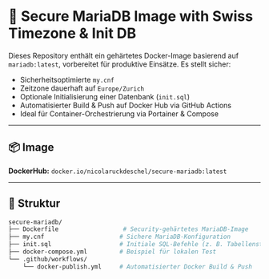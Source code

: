 # 🔐 Secure MariaDB Image with Swiss Timezone & Init DB

Dieses Repository enthält ein gehärtetes Docker-Image basierend auf `mariadb:latest`, vorbereitet für produktive Einsätze. Es stellt sicher:

- Sicherheitsoptimierte `my.cnf`
- Zeitzone dauerhaft auf `Europe/Zurich`
- Optionale Initialisierung einer Datenbank (`init.sql`)
- Automatisierter Build & Push auf Docker Hub via GitHub Actions
- Ideal für Container-Orchestrierung via Portainer & Compose

---

## 📦 Image

**DockerHub:** `docker.io/nicolaruckdeschel/secure-mariadb:latest`

---

## 📁 Struktur

```bash
secure-mariadb/
├── Dockerfile                  # Security-gehärtetes MariaDB-Image
├── my.cnf                     # Sichere MariaDB-Konfiguration
├── init.sql                   # Initiale SQL-Befehle (z. B. Tabellenstruktur)
├── docker-compose.yml         # Beispiel für lokalen Test
└── .github/workflows/
    └── docker-publish.yml     # Automatisierter Docker Build & Push
